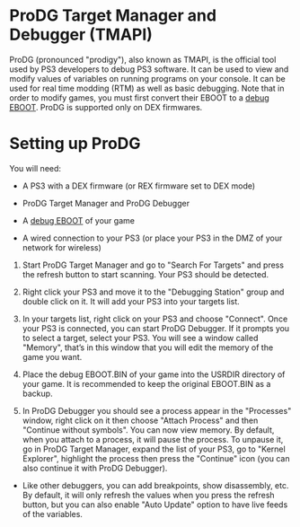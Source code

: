 # ProDG Target Manager and Debugger (TMAPI)

ProDG (pronounced "prodigy"), also known as TMAPI, is the official tool used by PS3 developers to debug PS3 software. It can be used to view and modify values of variables on running programs on your console. It can be used for real time modding (RTM) as well as basic debugging. Note that in order to modify games, you must first convert their EBOOT to a [debug EBOOT](https://www.reddit.com/r/ps3homebrew/wiki/eboots). ProDG is supported only on DEX firmwares.




# Setting up ProDG

You will need:

* A PS3 with a DEX firmware (or REX firmware set to DEX mode)

* ProDG Target Manager and ProDG Debugger

* A [debug EBOOT](https://www.reddit.com/r/ps3homebrew/wiki/eboots) of your game

* A wired connection to your PS3 (or place your PS3 in the DMZ of your network for wireless)

1. Start ProDG Target Manager and go to "Search For Targets" and press the refresh button to start scanning. Your PS3 should be detected.

2. Right click your PS3 and move it to the "Debugging Station" group and double click on it. It will add your PS3 into your targets list.

3. In your targets list, right click on your PS3 and choose "Connect". Once your PS3 is connected, you can start ProDG Debugger. If it prompts you to select a target, select your PS3. You will see a window called "Memory", that’s in this window that you will edit the memory of the game you want.

4. Place the debug EBOOT.BIN of your game into the USRDIR directory of your game. It is recommended to keep the original EBOOT.BIN as a backup.

5. In ProDG Debugger you should see a process appear in the "Processes" window, right click on it then choose "Attach Process" and then "Continue without symbols". You can now view memory. By default, when you attach to a process, it will pause the process. To unpause it, go in ProDG Target Manager, expand the list of your PS3, go to "Kernel Explorer", highlight the process then press the "Continue" icon (you can also continue it with ProDG Debugger).

* Like other debuggers, you can add breakpoints, show disassembly, etc. By default, it will only refresh the values when you press the refresh button, but you can also enable "Auto Update" option to have live feeds of the variables.
